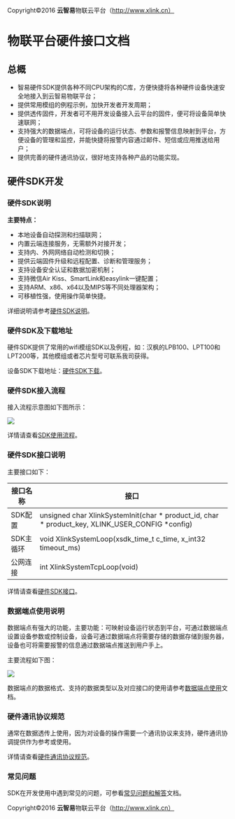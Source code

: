Copyright©2016  **云智易**物联云平台（http://www.xlink.cn）

# 物联平台硬件接口文档


## 总概

* 智易硬件SDK提供各种不同CPU架构的C库，方便快捷将各种硬件设备快速安全地接入到云智易物联平台；
* 提供常用模组的例程示例，加快开发者开发周期；
* 提供透传固件，开发者可不用开发设备接入云平台的固件，便可将设备简单快速联网；
* 支持强大的数据端点，可将设备的运行状态、参数和报警信息映射到平台，方便设备的管理和监控，并能快捷将报警内容通过邮件、短信或应用推送给用户；
* 提供完善的硬件通讯协议，很好地支持各种产品的功能实现。

## 硬件SDK开发

### 硬件SDK说明

**主要特点：**

* 本地设备自动探测和扫描联网；
* 内置云端连接服务，无需额外对接开发；
* 支持内、外网网络自动检测和切换；
* 提供云端固件升级和远程配置、诊断和管理服务；
* 支持设备安全认证和数据加密机制；
* 支持微信Air Kiss、SmartLink和easylink一键配置；
* 支持ARM、x86、x64以及MIPS等不同处理器架构；
* 可移植性强，使用操作简单快捷。

详细说明请参考[硬件SDK说明](https://github.com/xlink-corp/xlink-sdk/blob/master/设备端开发文档/1.XlinkSDK规范/1.SDK介绍.md "硬件SDK说明")。

### 硬件SDK及下载地址

硬件SDK提供了常用的wifi模组SDK以及例程，如：汉枫的LPB100、LPT100和LPT200等，其他模组或者芯片型号可联系我司获得。

设备SDK下载地址：[硬件SDK下载](https://github.com/xlink-corp/xlink-sdk/tree/master/设备端开发文档/1.XlinkSDK规范/SDK及固件)。

### 硬件SDK接入流程

接入流程示意图如下图所示：

![](https://raw.githubusercontent.com/xlink-corp/xlink-sdk/master/设备端开发文档/1.XlinkSDK规范/images/硬件接入流程图.jpg)

详情请查看[SDK使用流程](https://github.com/xlink-corp/xlink-sdk/blob/master/设备端开发文档/1.XlinkSDK规范/2.SDK使用流程.md)。

### 硬件SDK接口说明

主要接口如下：

接口名称|接口
----|----
SDK配置|unsigned char XlinkSystemInit(char * product_id, char * product_key, XLINK_USER_CONFIG *config)
SDK主循环|void XlinkSystemLoop(xsdk_time_t c_time, x_int32 timeout_ms)
公网连接|int XlinkSystemTcpLoop(void)

详情请查看[硬件SDK接口](https://github.com/xlink-corp/xlink-sdk/blob/master/设备端开发文档/1.XlinkSDK规范/3.硬件SDK接口文档.md)。

### 数据端点使用说明

数据端点有强大的功能，主要功能：可映射设备运行状态到平台，可通过数据端点设置设备参数或控制设备，设备可通过数据端点将需要存储的数据存储到服务器，设备也可将需要报警的信息通过数据端点推送到用户手上。

主要流程如下图：

![](https://raw.githubusercontent.com/xlink-corp/xlink-sdk/master/设备端开发文档/1.XlinkSDK规范/images/数据端点交互过程.jpg)

数据端点的数据格式、支持的数据类型以及对应接口的使用请参考[数据端点使用](https://github.com/xlink-corp/xlink-sdk/blob/master/设备端开发文档/1.XlinkSDK规范/4.数据端点文档.md)文档。

### 硬件通讯协议规范

通常在数据透传上使用，因为对设备的操作需要一个通讯协议来支持，硬件通讯协调提供作为参考或使用。

详情请查看[硬件通讯协议规范](https://github.com/xlink-corp/xlink-sdk/blob/master/设备端开发文档/2.设备通讯协议规范.md)。

### 常见问题

SDK在开发使用中遇到常见的问题，可参看[常见问题和解答](https://github.com/xlink-corp/xlink-sdk/blob/master/设备端开发文档/3.常见问题和解答.md)文档。


Copyright©2016  **云智易**物联云平台（http://www.xlink.cn）